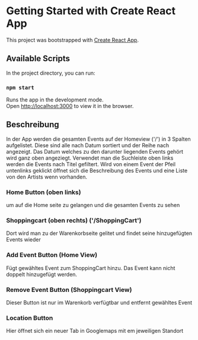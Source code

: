 # Getting Started with Create React App

This project was bootstrapped with [Create React App](https://github.com/facebook/create-react-app).

## Available Scripts

In the project directory, you can run:

### `npm start`

Runs the app in the development mode.\
Open [http://localhost:3000](http://localhost:3000) to view it in the browser.

## Beschreibung

In der App werden die gesamten Events auf der Homeview ('/') in 3 Spalten aufgelistet.
Diese sind alle nach Datum sortiert und der Reihe nach angezeigt. Das Datum welches zu den darunter liegenden Events gehört wird ganz oben angeziegt.
Verwendet man die Suchleiste oben links werden die Events nach Titel gefiltert.
Wird von einem Event der Pfeil untenlinks geklickt öffnet sich die Beschreibung des Events und eine Liste von den Artists wenn vorhanden.


### Home Button (oben links)
um auf die Home seite zu gelangen und die gesamten Events zu sehen

### Shoppingcart (oben rechts) ('/ShoppingCart')
Dort wird man zu der Warenkorbseite gelitet und findet seine hinzugefügten Events wieder

### Add Event Button (Home View)
Fügt gewähltes Event zum ShoppingCart hinzu.
Das Event kann nicht doppelt hinzugefügt werden.

### Remove Event Button (Shoppingcart View)
Dieser Button ist nur im Warenkorb verfügtbar und entfernt gewähltes Event

### Location Button
Hier öffnet sich ein neuer Tab in Googlemaps mit em jeweiligen Standort

